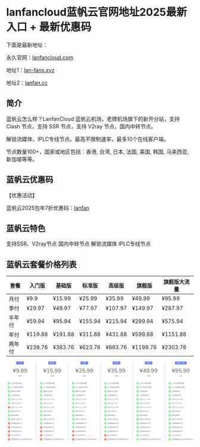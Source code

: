# lanfancloud蓝帆云官网地址2025最新入口 + 最新优惠码

下面是最新地址：

永久官网：[lanfancloud.com](https://xuv.cc/out/lanfan)

地址1：[lan-fans.xyz](https://p.lan-fans.xyz/auth/register?code=Y13g)

地址2：[lanfan.cc](https://xuv.cc/out/lanfan)

## 简介

蓝帆云怎么样？LanfanCloud 蓝帆云机场，老牌机场旗下的新开分站，支持 Clash 节点，支持 SSR 节点，支持 V2ray 节点，国内中转节点。

解锁流媒体，IPLC专线节点。最高不限制速率，最多10个在线客户端。

节点数量100+，国家或地区包括：香港, 台湾, 日本, 法国, 美国, 韩国, 马来西亚, 新加坡等等。

## 蓝帆云优惠码

【优惠活动】

蓝帆云2025包年7折优惠码：[lanfan](https://xuv.cc/out/lanfan)

## 蓝帆云特色

支持SSR、V2ray节点
国内中转节点
解锁流媒体
IPLC专线节点

## 蓝帆云套餐价格列表

|套餐|入门版|基础版|标准版|高级版|旗舰版|旗舰版大流量|
|----|----|----|----|----|----|----|
|月付|¥9.9|¥15.99|¥25.99|¥35.99|¥49.99|¥95.99|
|季付|¥29.97|¥49.97|¥77.97|¥107.97|¥149.97|¥287.97|
|半年付|¥59.94|¥95.94|¥155.94|¥215.94|¥299.94|¥575.94|
|年付|¥119.88|¥191.88|¥311.88|¥431.88|¥599.88|¥1151.88|
|两年付|¥239.76|¥383.76|¥623.76|¥863.76|¥1199.76|¥2303.76|

[![蓝帆云机场套餐价格](0_lanfancloud_20240601_173440.png)](https://xuv.cc/out/lanfan)
